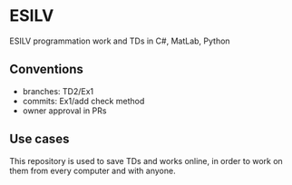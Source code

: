 # ESILV

ESILV programmation work and TDs in C#, MatLab, Python

## Conventions

- branches: TD2/Ex1
- commits: Ex1/add check method
- owner approval in PRs

## Use cases

This repository is used to save TDs and works online,
in order to work on them from every computer and with
anyone.
